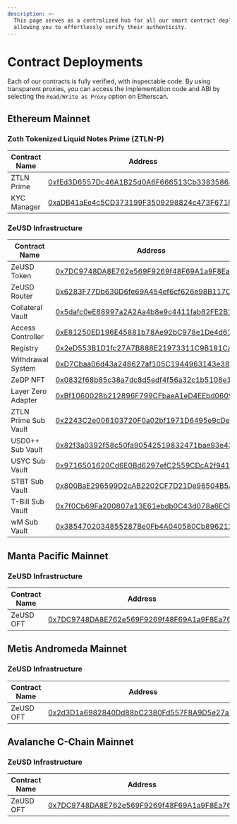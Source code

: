 ```yaml
---
description: >-
  This page serves as a centralized hub for all our smart contract deployments,
  allowing you to effortlessly verify their authenticity.
---
```


# Contract Deployments

Each of our contracts is fully verified, with inspectable code. By using transparent proxies, you can access the implementation code and ABI by selecting the  `Read/Write as Proxy` option on Etherscan.



## Ethereum Mainnet



### Zoth Tokenized Liquid Notes Prime (ZTLN-P)

<table><thead><tr><th width="249">Contract Name</th><th>Address</th></tr></thead><tbody><tr><td>ZTLN Prime</td><td><a href="https://etherscan.io/address/0xfEd3D6557Dc46A1B25d0A6F666513Cb33835864B">0xfEd3D6557Dc46A1B25d0A6F666513Cb33835864B</a></td></tr><tr><td>KYC Manager</td><td><a href="https://etherscan.io/address/0xaDB41aEe4c5CD373199F3509298824c473F671F7">0xaDB41aEe4c5CD373199F3509298824c473F671F7</a></td></tr></tbody></table>



### ZeUSD Infrastructure

<table data-full-width="false"><thead><tr><th width="251">Contract Name</th><th>Address</th></tr></thead><tbody><tr><td>ZeUSD Token</td><td><a href="https://etherscan.io/address/0x7DC9748DA8E762e569F9269f48F69A1a9F8Ea761">0x7DC9748DA8E762e569F9269f48F69A1a9F8Ea761</a></td></tr><tr><td>ZeUSD Router</td><td><a href="https://etherscan.io/address/0x6283F77Db630D6fe69A454ef6cf626e98B117C9b">0x6283F77Db630D6fe69A454ef6cf626e98B117C9b</a></td></tr><tr><td>Collateral Vault</td><td><a href="https://etherscan.io/address/0x5dafc0eE88997a2A2Aa4b8e9c4411fab82FE2B16">0x5dafc0eE88997a2A2Aa4b8e9c4411fab82FE2B16</a></td></tr><tr><td>Access Controller</td><td><a href="https://etherscan.io/address/0xE81250ED196E45881b78Ae92bC978e1De4d61a22">0xE81250ED196E45881b78Ae92bC978e1De4d61a22</a></td></tr><tr><td>Registry</td><td><a href="https://etherscan.io/address/0x2eD553B1D1fc27A7B888E21973311C9B181Ca1DC">0x2eD553B1D1fc27A7B888E21973311C9B181Ca1DC</a></td></tr><tr><td>Withdrawal System</td><td><a href="https://etherscan.io/address/0xD7Cbaa06d43a248627af105C1944963143e38056">0xD7Cbaa06d43a248627af105C1944963143e38056</a></td></tr><tr><td>ZeDP NFT</td><td><a href="https://etherscan.io/address/0x0832f68b85c38a7dc8d5edf4f56a32c1b5108e19">0x0832f68b85c38a7dc8d5edf4f56a32c1b5108e19</a></td></tr><tr><td>Layer Zero Adapter</td><td><a href="https://etherscan.io/address/0xBf1060028b212896F799CFbaeA1eD4EEbd060978">0xBf1060028b212896F799CFbaeA1eD4EEbd060978</a></td></tr><tr><td>ZTLN Prime Sub Vault</td><td><a href="https://etherscan.io/address/0x2243C2e006103720F0a02bf1971D6495e9cDeFFF">0x2243C2e006103720F0a02bf1971D6495e9cDeFFF</a></td></tr><tr><td>USD0++ Sub Vault</td><td><a href="https://etherscan.io/address/0x82f3a0392F58C50fa90542519832471BaE93e43e">0x82f3a0392f58c50fa90542519832471bae93e43e</a></td></tr><tr><td>USYC Sub Vault</td><td><a href="https://etherscan.io/address/0x9716501620Cd6E0Bd6297efC2559CDcA2f941aAC">0x9716501620Cd6E0Bd6297efC2559CDcA2f941aAC</a></td></tr><tr><td>STBT Sub Vault</td><td><a href="https://etherscan.io/address/0x800BaE296599D2cAB2202CF7D21De96504B5ACa8">0x800BaE296599D2cAB2202CF7D21De96504B5ACa8</a></td></tr><tr><td>T-Bill Sub Vault</td><td><a href="https://etherscan.io/address/0x7f0Cb69Fa200807a13E61ebdb0C43d078a6ECFE5">0x7f0Cb69Fa200807a13E61ebdb0C43d078a6ECFE5</a></td></tr><tr><td>wM Sub Vault</td><td><a href="https://etherscan.io/address/0x3854702034855287Be0Fb4A040580Cb89621290B">0x3854702034855287Be0Fb4A040580Cb89621290B</a></td></tr></tbody></table>



## Manta Pacific Mainnet



### ZeUSD Infrastructure

<table><thead><tr><th width="260">Contract Name</th><th>Address</th></tr></thead><tbody><tr><td>ZeUSD OFT</td><td><a href="https://pacific-explorer.manta.network/address/0x7DC9748DA8E762e569F9269f48F69A1a9F8Ea761">0x7DC9748DA8E762e569F9269f48F69A1a9F8Ea761</a></td></tr></tbody></table>



## Metis Andromeda Mainnet



### ZeUSD Infrastructure

<table><thead><tr><th width="261">Contract Name</th><th>Address</th></tr></thead><tbody><tr><td>ZeUSD OFT</td><td><a href="https://explorer.metis.io/token/0x2d3D1a6982840Dd88bC2380Fd557F8A9D5e27a77">0x2d3D1a6982840Dd88bC2380Fd557F8A9D5e27a77</a></td></tr></tbody></table>



## Avalanche C-Chain Mainnet

### ZeUSD Infrastructure

<table><thead><tr><th width="260">Contract Name</th><th>Address</th></tr></thead><tbody><tr><td>ZeUSD OFT</td><td><a href="https://snowtrace.io/address/0x7DC9748DA8E762e569F9269f48F69A1a9F8Ea761">0x7DC9748DA8E762e569F9269f48F69A1a9F8Ea761</a></td></tr></tbody></table>
